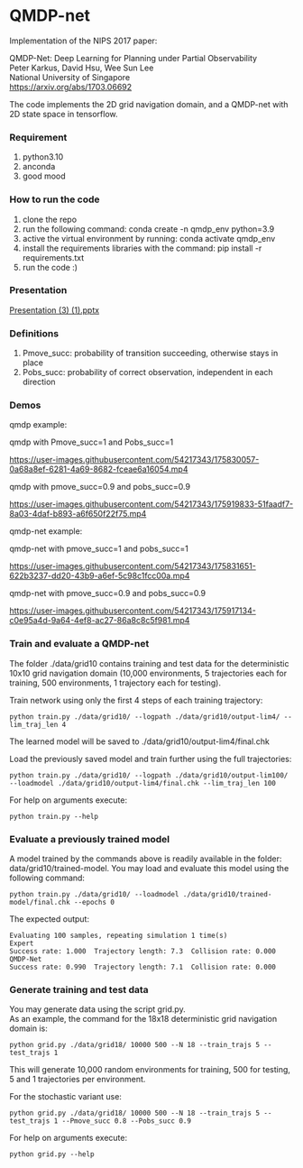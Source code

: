 # QMDP-net

Implementation of the NIPS 2017 paper: 

QMDP-Net: Deep Learning for Planning under Partial Observability  
Peter Karkus, David Hsu, Wee Sun Lee  
National University of Singapore  
https://arxiv.org/abs/1703.06692

The code implements the 2D grid navigation domain, and a QMDP-net with 2D state space in tensorflow.

### Requirement
  1. python3.10
  2. anconda
  3. good mood

### How to run the code
1. clone the repo
2. run the following command: conda create -n qmdp_env python=3.9
3. active the virtual environment by running: conda activate qmdp_env
4. install the requirements libraries with the command: pip install -r requirements.txt
4. run the code :)


### Presentation


[Presentation (3) (1).pptx](https://github.com/orrLani/qmdp-net/files/8999851/Presentation.3.1.pptx)

### Definitions
  1. Pmove_succ: probability of transition succeeding, otherwise stays in place
  2. Pobs_succ: probability of correct observation, independent in each direction
   
### Demos

qmdp example:

qmdp with Pmove_succ=1 and Pobs_succ=1

https://user-images.githubusercontent.com/54217343/175830057-0a68a8ef-6281-4a69-8682-fceae6a16054.mp4
 
qmdp with pmove_succ=0.9 and pobs_succ=0.9


https://user-images.githubusercontent.com/54217343/175919833-51faadf7-8a03-4daf-b893-a6f650f22f75.mp4




qmdp-net  example:

qmdp-net with pmove_succ=1 and pobs_succ=1

https://user-images.githubusercontent.com/54217343/175831651-622b3237-dd20-43b9-a6ef-5c98c1fcc00a.mp4

qmdp-net with pmove_succ=0.9 and pobs_succ=0.9

https://user-images.githubusercontent.com/54217343/175917134-c0e95a4d-9a64-4ef8-ac27-86a8c8c5f981.mp4

### Train and evaluate a QMDP-net

The folder ./data/grid10 contains training and test data for the deterministic 10x10 grid navigation domain
(10,000 environments, 5 trajectories each for training, 500 environments, 1 trajectory each for testing).


Train network using only the first 4 steps of each training trajectory:
```
python train.py ./data/grid10/ --logpath ./data/grid10/output-lim4/ --lim_traj_len 4
```
The learned model will be saved to ./data/grid10/output-lim4/final.chk
 

Load the previously saved model and train further using the full trajectories:
```
python train.py ./data/grid10/ --logpath ./data/grid10/output-lim100/ --loadmodel ./data/grid10/output-lim4/final.chk --lim_traj_len 100
```

For help on arguments execute:
```
python train.py --help
```

### Evaluate a previously trained model
A model trained by the commands above is readily available in the folder: data/grid10/trained-model. You may load and evaluate this model using the following command: 
```
python train.py ./data/grid10/ --loadmodel ./data/grid10/trained-model/final.chk --epochs 0
```

The expected output:
```
Evaluating 100 samples, repeating simulation 1 time(s)
Expert
Success rate: 1.000  Trajectory length: 7.3  Collision rate: 0.000
QMDP-Net
Success rate: 0.990  Trajectory length: 7.1  Collision rate: 0.000
```

### Generate training and test data

You may generate data using the script grid.py.  
As an example, the command for the 18x18 deterministic grid navigation domain is: 
```
python grid.py ./data/grid18/ 10000 500 --N 18 --train_trajs 5 --test_trajs 1
```
This will generate 10,000 random environments for training, 500 for testing, 5 and 1 trajectories per environment.

For the stochastic variant use:
```
python grid.py ./data/grid18/ 10000 500 --N 18 --train_trajs 5 --test_trajs 1 --Pmove_succ 0.8 --Pobs_succ 0.9
```

For help on arguments execute:
```
python grid.py --help
```

